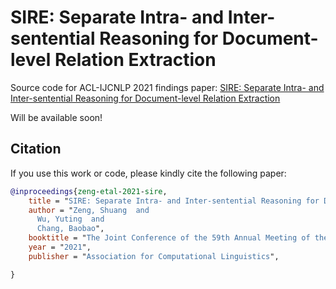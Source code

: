 # SIRE: Separate Intra- and Inter-sentential Reasoning for Document-level Relation Extraction
Source code for ACL-IJCNLP 2021 findings paper: [SIRE: Separate Intra- and Inter-sentential Reasoning for Document-level Relation Extraction](https://arxiv.org/)

Will be available soon!

## Citation

If you use this work or code, please kindly cite the following paper:

```bib
@inproceedings{zeng-etal-2021-sire,
    title = "SIRE: Separate Intra- and Inter-sentential Reasoning for Document-level Relation Extraction",
    author = "Zeng, Shuang  and
      Wu, Yuting  and
      Chang, Baobao",
    booktitle = "The Joint Conference of the 59th Annual Meeting of the Association for Computational Linguistics and the 11th International Joint Conference on Natural Language Processing (ACL-IJCNLP 2021)",
    year = "2021",
    publisher = "Association for Computational Linguistics",

}
```
<!--     url = "https://www.aclweb.org/anthology/2020.emnlp-main.127",
    pages = "1630--1640", -->
